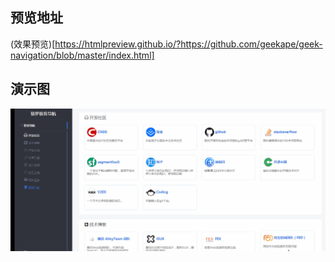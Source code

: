 ## 预览地址
(效果预览)[https://htmlpreview.github.io/?https://github.com/geekape/geek-navigation/blob/master/index.html]

## 演示图
![](./img/nav.gif)
